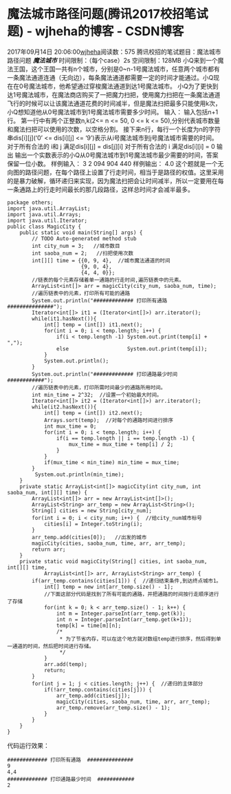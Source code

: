 # 魔法城市路径问题(腾讯2017校招笔试题) - wjheha的博客 - CSDN博客
2017年09月14日 20:06:00[wjheha](https://me.csdn.net/wjheha)阅读数：575
腾讯校招的笔试题目：魔法城市路径问题 
***魔法城市***
时间限制：（每个case）2s     空间限制：128MB
小Q来到一个魔法王国，这个王国一共有n个城市，分别是0~n-1号魔法城市，任意两个城市都有一条魔法通道连通（无向边），每条魔法通道都需要一定的时间才能通过。小Q现在在0号魔法城市，他希望通过穿梭魔法通道到达1号魔法城市。 
小Q为了更快到达1号魔法城市，在魔法商店购买了一把魔力扫把，使用魔力扫把在一条魔法通道飞行的时候可以让该魔法通道花费的时间减半，但是魔法扫把最多只能使用k次，小Q想知道他从0号魔法城市到1号魔法城市需要多少时间。
输入： 
输入包括n+1行。 
第一行中有两个正整数n,k(2<= n <= 50, 0 <= k <= 50),分别代表城市数量和魔法扫把可以使用的次数，以空格分割。 
接下来n行，每行一个长度为n的字符串dis[i][j](‘0’ <= dis[i][j] <= ‘9’)表示从i号魔法城市到j号魔法城市需要的时间。 
对于所有合法的  i和 j 满足dis[i][j] = dis[j][i] 
对于所有合法的  i 满足dis[i][i] = 0
输出 
输出一个实数表示的小Q从0号魔法城市到1号魔法城市最少需要的时间，答案保留一位小数。
样例输入： 
3 2 
094 
904 
440 
样例输出： 
4.0
这个题就是一个无向图的路径问题，在每个路径上设置了行走时间，相当于是路径的权值。这里采用的是暴力破解，循环递归来实现，因为魔法扫把会让时间减半，所以一定要用在每一条通路上的行走时间最长的那几段路径，这样总时间才会减半最多。
```
package others;
import java.util.ArrayList;
import java.util.Arrays;
import java.util.Iterator;
public class MagicCity {
    public static void main(String[] args) {
        // TODO Auto-generated method stub
        int city_num = 3;   //城市数目
        int saoba_num = 2;   //扫把使用次数
        int[][] time = {{0, 9, 4},  //城市魔法通道的时间
                        {9, 0, 4},
                        {4, 4, 0}};
        //链表的每个元素存储着单一通路的行走时间,遍历链表中的元素。
        ArrayList<int[]> arr = magicCity(city_num, saoba_num, time);
        //遍历链表中的元素，打印所有可能的通路
        System.out.println("############# 打印所有通路  ###############");
        Iterator<int[]> it1 = (Iterator<int[]>) arr.iterator();
        while(it1.hasNext()){  
            int[] temp = (int[]) it1.next();
            for(int i = 0; i < temp.length; i++) {
                if(i < temp.length -1) System.out.print(temp[i] + ",");
                else                   System.out.print(temp[i]);
            }
            System.out.println();
        }  
        System.out.println("############# 打印通路最少时间  ############");
        //遍历链表中的元素，打印所需时间最少的通路所用时间。
        int min_time = 2^32;  //设置一个初始最大时间。
        Iterator<int[]> it2 = (Iterator<int[]>) arr.iterator();
        while(it2.hasNext()){  
            int[] temp = (int[]) it2.next();
            Arrays.sort(temp);  //对每个的通路时间进行排序
            int mux_time = 0;
            for(int i = 0; i < temp.length; i++) {
                if(i == temp.length || i == temp.length -1) {
                    mux_time = mux_time + temp[i] / 2;
                }
            }
            if(mux_time < min_time) min_time = mux_time;
        }  
         System.out.println(min_time);
    }   
    private static ArrayList<int[]> magicCity(int city_num, int saoba_num, int[][] time) {
        ArrayList<int[]> arr = new ArrayList<int[]>();
        ArrayList<String> arr_temp = new ArrayList<String>();
        String[] cities = new String[city_num];
        for(int i = 0; i < city_num; i++) {  //给city_num城市标号
            cities[i] = Integer.toString(i);
        }
        arr_temp.add(cities[0]);   //出发的城市
        magicCity(cities, saoba_num, time, arr, arr_temp);
        return arr;
    }
    private static void magicCity(String[] cities, int saoba_num, int[][] time, 
            ArrayList<int[]> arr, ArrayList<String> arr_temp) {
        if(arr_temp.contains(cities[1])) {  //递归结束条件,到达终点城市1。
            int[] temp = new int[arr_temp.size() - 1];
            //下面这部分代码是找到了所有可能的通路，并把通路的时间按行走顺序进行了存储
            for(int k = 0; k < arr_temp.size() - 1; k++) {
                int m = Integer.parseInt(arr_temp.get(k));
                int n = Integer.parseInt(arr_temp.get(k+1));
                temp[k] = time[m][n];
                /*
                 * 为了节省内存，可以在这个地方就对数组temp进行排序，然后得到单一通道的时间，然后把时间进行存储。
                 */
            }
            arr.add(temp);
            return;
        }
        for(int j = 1; j < cities.length; j++) {  //递归的主体部分
            if(!arr_temp.contains(cities[j])) {
                arr_temp.add(cities[j]);
                magicCity(cities, saoba_num, time, arr, arr_temp);
                arr_temp.remove(arr_temp.size() - 1);
            }
        }
    }
}
```
代码运行效果：
```
############# 打印所有通路  ###############
9
4,4
############# 打印通路最少时间  ############
2
```
